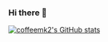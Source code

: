 ### Hi there 👋

<!--
**coffeemk2/coffeemk2** is a ✨ _special_ ✨ repository because its `README.md` (this file) appears on your GitHub profile.

Here are some ideas to get you started:

- 🔭 I’m currently working on ...
- 🌱 I’m currently learning ...
- 👯 I’m looking to collaborate on ...
- 🤔 I’m looking for help with ...
- 💬 Ask me about ...
- 📫 How to reach me: ...
- 😄 Pronouns: ...
- ⚡ Fun fact: ...
-->

[![coffeemk2's GitHub stats](https://github-readme-stats.vercel.app/api?username=maemae-dev)](https://github.com/anuraghazra/github-readme-stats)

